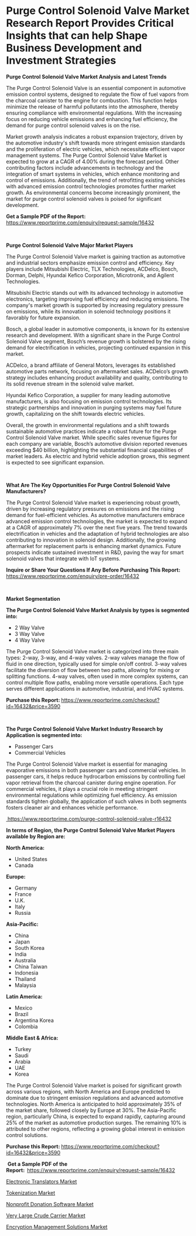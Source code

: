 <p><h1>Purge Control Solenoid Valve Market Research Report Provides Critical Insights that can help Shape Business Development and Investment Strategies</h1></p><p><strong>Purge Control Solenoid Valve Market Analysis and Latest Trends</strong></p>
<p><p>The Purge Control Solenoid Valve is an essential component in automotive emission control systems, designed to regulate the flow of fuel vapors from the charcoal canister to the engine for combustion. This function helps minimize the release of harmful pollutants into the atmosphere, thereby ensuring compliance with environmental regulations. With the increasing focus on reducing vehicle emissions and enhancing fuel efficiency, the demand for purge control solenoid valves is on the rise.</p><p>Market growth analysis indicates a robust expansion trajectory, driven by the automotive industry's shift towards more stringent emission standards and the proliferation of electric vehicles, which necessitate efficient vapor management systems. The Purge Control Solenoid Valve Market is expected to grow at a CAGR of 4.00% during the forecast period. Other contributing factors include advancements in technology and the integration of smart systems in vehicles, which enhance monitoring and control of emissions. Additionally, the trend of retrofitting existing vehicles with advanced emission control technologies promotes further market growth. As environmental concerns become increasingly prominent, the market for purge control solenoid valves is poised for significant development.</p></p>
<p><strong>Get a Sample PDF of the Report:&nbsp;</strong> <a href="https://www.reportprime.com/enquiry/request-sample/16432?utm_campaign=13&utm_medium=2&utm_source=Github&utm_content=ia&utm_term=23112024&utm_id=purge-control-solenoid-valve">https://www.reportprime.com/enquiry/request-sample/16432</a></p>
<p>&nbsp;</p>
<p><strong>Purge Control Solenoid Valve Major Market Players</strong></p>
<p><p>The Purge Control Solenoid Valve market is gaining traction as automotive and industrial sectors emphasize emission control and efficiency. Key players include Mitsubishi Electric, TLX Technologies, ACDelco, Bosch, Dorman, Delphi, Hyundai Kefico Corporation, Microtronik, and Agilent Technologies. </p><p>Mitsubishi Electric stands out with its advanced technology in automotive electronics, targeting improving fuel efficiency and reducing emissions. The company's market growth is supported by increasing regulatory pressure on emissions, while its innovation in solenoid technology positions it favorably for future expansion.</p><p>Bosch, a global leader in automotive components, is known for its extensive research and development. With a significant share in the Purge Control Solenoid Valve segment, Bosch’s revenue growth is bolstered by the rising demand for electrification in vehicles, projecting continued expansion in this market.</p><p>ACDelco, a brand affiliate of General Motors, leverages its established automotive parts network, focusing on aftermarket sales. ACDelco’s growth strategy includes enhancing product availability and quality, contributing to its solid revenue stream in the solenoid valve market.</p><p>Hyundai Kefico Corporation, a supplier for many leading automotive manufacturers, is also focusing on emission control technologies. Its strategic partnerships and innovation in purging systems may fuel future growth, capitalizing on the shift towards electric vehicles.</p><p>Overall, the growth in environmental regulations and a shift towards sustainable automotive practices indicate a robust future for the Purge Control Solenoid Valve market. While specific sales revenue figures for each company are variable, Bosch’s automotive division reported revenues exceeding $40 billion, highlighting the substantial financial capabilities of market leaders. As electric and hybrid vehicle adoption grows, this segment is expected to see significant expansion.</p></p>
<p>&nbsp;</p>
<p><strong>What Are The Key Opportunities For Purge Control Solenoid Valve Manufacturers?</strong></p>
<p><p>The Purge Control Solenoid Valve market is experiencing robust growth, driven by increasing regulatory pressures on emissions and the rising demand for fuel-efficient vehicles. As automotive manufacturers embrace advanced emission control technologies, the market is expected to expand at a CAGR of approximately 7% over the next five years. The trend towards electrification in vehicles and the adaptation of hybrid technologies are also contributing to innovation in solenoid design. Additionally, the growing aftermarket for replacement parts is enhancing market dynamics. Future prospects indicate sustained investment in R&D, paving the way for smart solenoid valves that integrate with IoT systems.</p></p>
<p><strong>Inquire or Share Your Questions If Any Before Purchasing This Report:</strong> <a href="https://www.reportprime.com/enquiry/pre-order/16432?utm_campaign=13&utm_medium=2&utm_source=Github&utm_content=ia&utm_term=23112024&utm_id=purge-control-solenoid-valve">https://www.reportprime.com/enquiry/pre-order/16432</a></p>
<p>&nbsp;</p>
<p><strong>Market Segmentation</strong></p>
<p><strong>The Purge Control Solenoid Valve Market Analysis by types is segmented into:</strong></p>
<p><ul><li>2 Way Valve</li><li>3 Way Valve</li><li>4 Way Valve</li></ul></p>
<p><p>The Purge Control Solenoid Valve market is categorized into three main types: 2-way, 3-way, and 4-way valves. 2-way valves manage the flow of fluid in one direction, typically used for simple on/off control. 3-way valves facilitate the diversion of flow between two paths, allowing for mixing or splitting functions. 4-way valves, often used in more complex systems, can control multiple flow paths, enabling more versatile operations. Each type serves different applications in automotive, industrial, and HVAC systems.</p></p>
<p><strong>Purchase this Report:&nbsp;</strong><a href="https://www.reportprime.com/checkout?id=16432&price=3590&utm_campaign=13&utm_medium=2&utm_source=Github&utm_content=ia&utm_term=23112024&utm_id=purge-control-solenoid-valve">https://www.reportprime.com/checkout?id=16432&price=3590</a></p>
<p>&nbsp;</p>
<p><strong>The Purge Control Solenoid Valve Market Industry Research by Application is segmented into:</strong></p>
<p><ul><li>Passenger Cars</li><li>Commercial Vehicles</li></ul></p>
<p><p>The Purge Control Solenoid Valve market is essential for managing evaporative emissions in both passenger cars and commercial vehicles. In passenger cars, it helps reduce hydrocarbon emissions by controlling fuel vapor retrieval from the charcoal canister during engine operation. For commercial vehicles, it plays a crucial role in meeting stringent environmental regulations while optimizing fuel efficiency. As emission standards tighten globally, the application of such valves in both segments fosters cleaner air and enhances vehicle performance.</p></p>
<p><a href="https://www.reportprime.com/purge-control-solenoid-valve-r16432?utm_campaign=13&utm_medium=2&utm_source=Github&utm_content=ia&utm_term=23112024&utm_id=purge-control-solenoid-valve">&nbsp;https://www.reportprime.com/purge-control-solenoid-valve-r16432</a></p>
<p><strong>In terms of Region, the Purge Control Solenoid Valve Market Players available by Region are:</strong></p>
<p>
    <p> <strong> North America: </strong>
        <ul>
            <li>United States</li>
            <li>Canada</li>
        </ul>
        </p> 
    <p> <strong> Europe: </strong>
        <ul>
            <li>Germany</li>
            <li>France</li>
            <li>U.K.</li>
            <li>Italy</li>
            <li>Russia</li>
        </ul>
        </p> 
    <p> <strong> Asia-Pacific: </strong>
        <ul>
            <li>China</li>
            <li>Japan</li>
            <li>South Korea</li>
            <li>India</li>
            <li>Australia</li>
            <li>China Taiwan</li>
            <li>Indonesia</li>
            <li>Thailand</li>
            <li>Malaysia</li>
        </ul>
        </p> 
    <p> <strong> Latin America: </strong>
        <ul>
            <li>Mexico</li>
            <li>Brazil</li>
            <li>Argentina Korea</li>
            <li>Colombia</li>
        </ul>
        </p> 
    <p> <strong> Middle East & Africa: </strong>
        <ul>
            <li>Turkey</li>
            <li>Saudi</li>
            <li>Arabia</li>
            <li>UAE</li>
            <li>Korea</li>
        </ul>
    </p>
    </p>
<p><p>The Purge Control Solenoid Valve market is poised for significant growth across various regions, with North America and Europe predicted to dominate due to stringent emission regulations and advanced automotive technologies. North America is anticipated to hold approximately 35% of the market share, followed closely by Europe at 30%. The Asia-Pacific region, particularly China, is expected to expand rapidly, capturing around 25% of the market as automotive production surges. The remaining 10% is attributed to other regions, reflecting a growing global interest in emission control solutions.</p></p>
<p><strong>Purchase this Report: </strong><a href="https://www.reportprime.com/checkout?id=16432&price=3590&utm_campaign=13&utm_medium=2&utm_source=Github&utm_content=ia&utm_term=23112024&utm_id=purge-control-solenoid-valve">https://www.reportprime.com/checkout?id=16432&price=3590</a></p>
<p>&nbsp;<strong>Get a Sample PDF of the Report:&nbsp;&nbsp;</strong><a href="https://www.reportprime.com/enquiry/request-sample/16432?utm_campaign=13&utm_medium=2&utm_source=Github&utm_content=ia&utm_term=23112024&utm_id=purge-control-solenoid-valve">https://www.reportprime.com/enquiry/request-sample/16432</a></p>
<p><strong></strong></p>
<p><p><a href="https://issuu.com/reportprime-2/docs/electronic-translators-market-size-_ea3fb0fa1f4a8e?utm_campaign=13&utm_medium=2&utm_source=Github&utm_content=ia&utm_term=23112024&utm_id=purge-control-solenoid-valve">Electronic Translators Market</a></p><p><a href="https://www.linkedin.com/pulse/tokenization-market-forecast-report-analysis-131-cagr-growth-n0qqc?utm_campaign=13&utm_medium=2&utm_source=Github&utm_content=ia&utm_term=23112024&utm_id=purge-control-solenoid-valve">Tokenization Market</a></p><p><a href="https://www.linkedin.com/pulse/nonprofit-donation-software-market-insights-size-share-growth-mqa0c?utm_campaign=13&utm_medium=2&utm_source=Github&utm_content=ia&utm_term=23112024&utm_id=purge-control-solenoid-valve">Nonprofit Donation Software Market</a></p><p><a href="https://github.com/MarciaRunte/Market-Research-Report-List-1/blob/main/very-large-crude-carrier-market.md?utm_campaign=13&utm_medium=2&utm_source=Github&utm_content=ia&utm_term=23112024&utm_id=purge-control-solenoid-valve">Very Large Crude Carrier Market</a></p><p><a href="https://issuu.com/reportprime-2/docs/encryption-management-solutions-mar_259b6395f313a4?utm_campaign=13&utm_medium=2&utm_source=Github&utm_content=ia&utm_term=23112024&utm_id=purge-control-solenoid-valve">Encryption Management Solutions Market</a></p></p>